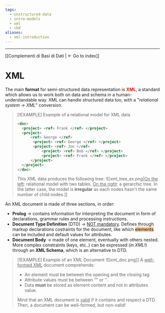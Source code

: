 ```yaml
---
tags:
  - unstructured-data
  - intro-models
  - xml
  - cbd
aliases:
  - xml-introduction
---
```

---
[[Complementi di Basi di Dati | <- Go to index]]
# XML

The main **format** for semi-structured data representation is <b style="color:red">XML</b>, a standard which allows us to work both on data and schema in a human-understandable way. XML can handle structured data too, with a "*relational system -> XML*" conversion.

> [!EXAMPLE] Example of a relational model for XML data
> ```XML
> <doc>
> 	<project> <ref> Frank </ref> </project>
> 	<project>
> 		<ref> George </ref>
> 		 <project> <ref> George </ref> </project>
> 		 <project> <ref> Jon </ref> 
> 			 <project> <ref> Bob </ref> </project>
> 			 <project> <ref> Frank </ref> </project>
> 		</project>
> 	</project>
> </doc>
> ```
> This XML data produces the following tree:
> ![[xml_tree_ex.png|<u>On the left</u>: relational model with two tables. <u>On the right</u>: a gerarchic tree. In the latter case, the model is **irregular** as each nodes hasn't the same number of child nodes.]]
> 


An XML document is made of three sections, in order:
- **Prolog** -> contains information for interpreting the document in form of declarations, grammar rules and processing instructions.
- **Document Type Definition** (DTD) -> <u>NOT mandatory</u>. Defines through markup declarations costraints for the document, like which <mark style="background: #FFB86CA6;">elements</mark> can be included and default values for attributes.
- **Document Body** -> made of one element, eventually with others nested.
More complex constraints (keys, etc..) can be expressed (*in XML!*) through an **XML Schema**, which is an alternative to DTD.

> [!EXAMPLE] Example of an XML Document
> ![[xml_doc.png]]
> A <u>well-formed XML</u> document comprehends<u></u>:
> - An element must be between the opening and the closing tag.
> - Attribute values must be between "" or ''.
> - Data **must** be stored as element content and not in attributes value.
> 
>  Mind that an XML document is <u>valid</u> if it contains and respect a DTD. Then, a document can be well-formed, but non-valid!
































